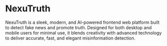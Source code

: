 # NexuTruth
NexuTruth is a sleek, modern, and AI-powered frontend web platform built to detect fake news and promote truth. Designed for both desktop and mobile users for minimal use, it blends creativity with advanced technology to deliver accurate, fast, and elegant misinformation detection.
